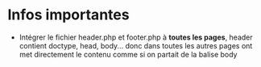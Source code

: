 <h1>Infos importantes</h1>
<ul>
<li>Intégrer le fichier header.php et footer.php à <b>toutes les pages</b>, header contient doctype, head, body... donc dans toutes les autres pages ont met directement le contenu comme si on partait de la balise body</li>
</ul>
